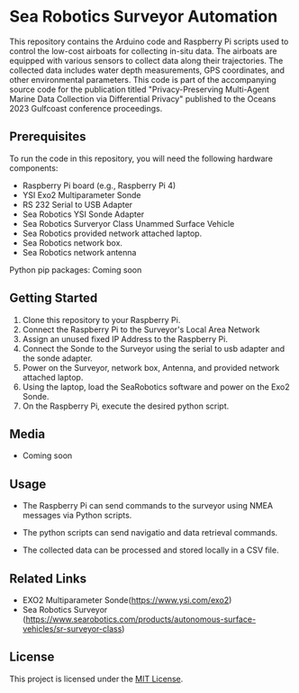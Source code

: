 # Sea Robotics Surveyor Automation
This repository contains the Arduino code and Raspberry Pi scripts used to control the low-cost airboats for collecting in-situ data. The airboats are equipped with various sensors to collect data along their trajectories. The collected data includes water depth measurements, GPS coordinates, and other environmental parameters. This code is part of the accompanying source code for the publication titled "Privacy-Preserving Multi-Agent Marine Data Collection via Differential Privacy" published to the Oceans 2023 Gulfcoast conference proceedings.

## Prerequisites

To run the code in this repository, you will need the following hardware components:

- Raspberry Pi board (e.g., Raspberry Pi 4)
- YSI Exo2 Multiparameter Sonde
- RS 232 Serial to USB Adapter
- Sea Robotics YSI Sonde Adapter
- Sea Robotics Surveryor Class Unammed Surface Vehicle
- Sea Robotics provided network attached laptop.
- Sea Robotics network box.
- Sea Robotics network antenna

Python pip packages: Coming soon

## Getting Started

1. Clone this repository to your Raspberry Pi.
2. Connect the Raspberry Pi to the Surveyor's Local Area Network
3. Assign an unused fixed IP Address to the Raspberry Pi.
4. Connect the Sonde to the Surveyor using the serial to usb adapter and the sonde adapter.
5. Power on the Surveyor, network box, Antenna, and provided network attached laptop.
6. Using the laptop, load the SeaRobotics software and power on the Exo2 Sonde.
7. On the Raspberry Pi, execute the desired python script.

## Media
- Coming soon

## Usage

- The Raspberry Pi can send commands to the surveyor using NMEA messages via Python scripts.

- The python scripts can send navigatio and data retrieval commands.

- The collected data can be processed and stored locally in a CSV file.

## Related Links
- EXO2 Multiparameter Sonde(https://www.ysi.com/exo2)
- Sea Robotics Surveyor (https://www.searobotics.com/products/autonomous-surface-vehicles/sr-surveyor-class)

## License

This project is licensed under the [MIT License](LICENSE).
